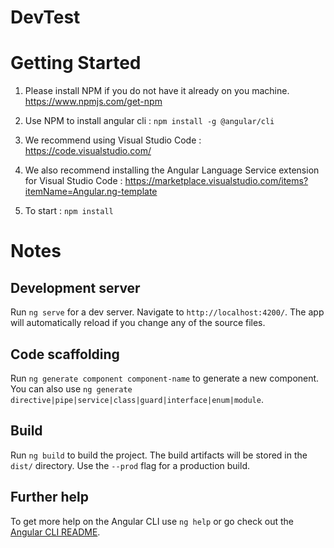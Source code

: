 # DevTest

# Getting Started

1. Please install NPM if you do not have it already on you machine. 
https://www.npmjs.com/get-npm

2. Use NPM to install angular cli :
``` npm install -g @angular/cli ```

3. We recommend using Visual Studio Code :
https://code.visualstudio.com/

4. We also recommend installing the Angular Language Service extension for Visual Studio Code : https://marketplace.visualstudio.com/items?itemName=Angular.ng-template

5. To start : ``` npm install ```

# Notes

## Development server

Run `ng serve` for a dev server. Navigate to `http://localhost:4200/`. The app will automatically reload if you change any of the source files.

## Code scaffolding

Run `ng generate component component-name` to generate a new component. You can also use `ng generate directive|pipe|service|class|guard|interface|enum|module`.

## Build

Run `ng build` to build the project. The build artifacts will be stored in the `dist/` directory. Use the `--prod` flag for a production build.



## Further help

To get more help on the Angular CLI use `ng help` or go check out the [Angular CLI README](https://github.com/angular/angular-cli/blob/master/README.md).


